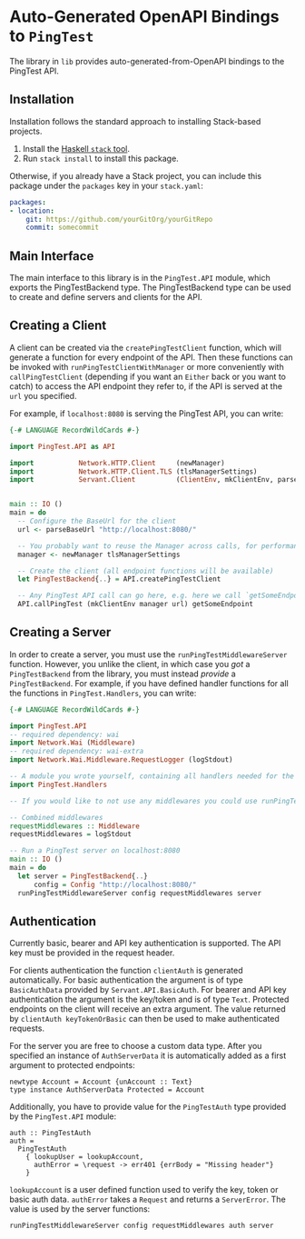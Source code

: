 # Auto-Generated OpenAPI Bindings to `PingTest`

The library in `lib` provides auto-generated-from-OpenAPI bindings to the PingTest API.

## Installation

Installation follows the standard approach to installing Stack-based projects.

1. Install the [Haskell `stack` tool](http://docs.haskellstack.org/en/stable/README).
2. Run `stack install` to install this package.

Otherwise, if you already have a Stack project, you can include this package under the `packages` key in your `stack.yaml`:
```yaml
packages:
- location:
    git: https://github.com/yourGitOrg/yourGitRepo
    commit: somecommit
```

## Main Interface

The main interface to this library is in the `PingTest.API` module, which exports the PingTestBackend type. The PingTestBackend
type can be used to create and define servers and clients for the API.

## Creating a Client

A client can be created via the `createPingTestClient` function, which will generate a function for every endpoint of the API.
Then these functions can be invoked with `runPingTestClientWithManager` or more conveniently with `callPingTestClient`
(depending if you want an `Either` back or you want to catch) to access the API endpoint they refer to, if the API is served
at the `url` you specified.

For example, if `localhost:8080` is serving the PingTest API, you can write:

```haskell
{-# LANGUAGE RecordWildCards #-}

import PingTest.API as API

import           Network.HTTP.Client     (newManager)
import           Network.HTTP.Client.TLS (tlsManagerSettings)
import           Servant.Client          (ClientEnv, mkClientEnv, parseBaseUrl)


main :: IO ()
main = do
  -- Configure the BaseUrl for the client
  url <- parseBaseUrl "http://localhost:8080/"

  -- You probably want to reuse the Manager across calls, for performance reasons
  manager <- newManager tlsManagerSettings

  -- Create the client (all endpoint functions will be available)
  let PingTestBackend{..} = API.createPingTestClient

  -- Any PingTest API call can go here, e.g. here we call `getSomeEndpoint`
  API.callPingTest (mkClientEnv manager url) getSomeEndpoint
```

## Creating a Server

In order to create a server, you must use the `runPingTestMiddlewareServer` function. However, you unlike the client, in which case you *got* a `PingTestBackend`
from the library, you must instead *provide* a `PingTestBackend`. For example, if you have defined handler functions for all the
functions in `PingTest.Handlers`, you can write:

```haskell
{-# LANGUAGE RecordWildCards #-}

import PingTest.API
-- required dependency: wai
import Network.Wai (Middleware)
-- required dependency: wai-extra
import Network.Wai.Middleware.RequestLogger (logStdout)

-- A module you wrote yourself, containing all handlers needed for the PingTestBackend type.
import PingTest.Handlers

-- If you would like to not use any middlewares you could use runPingTestServer instead

-- Combined middlewares
requestMiddlewares :: Middleware
requestMiddlewares = logStdout

-- Run a PingTest server on localhost:8080
main :: IO ()
main = do
  let server = PingTestBackend{..}
      config = Config "http://localhost:8080/"
  runPingTestMiddlewareServer config requestMiddlewares server
```

## Authentication

Currently basic, bearer and API key authentication is supported. The API key must be provided
in the request header.

For clients authentication the function `clientAuth` is generated automatically. For basic
authentication the argument is of type `BasicAuthData` provided by `Servant.API.BasicAuth`.
For bearer and API key authentication the argument is the key/token and is of type `Text`.
Protected endpoints on the client will receive an extra argument. The value returned by
`clientAuth keyTokenOrBasic` can then be used to make authenticated requests.

For the server you are free to choose a custom data type. After you specified an instance of
`AuthServerData` it is automatically added as a first argument to protected endpoints:

```
newtype Account = Account {unAccount :: Text}
type instance AuthServerData Protected = Account
```

Additionally, you have to provide value for the `PingTestAuth` type provided by the
`PingTest.API` module:

```
auth :: PingTestAuth
auth =
  PingTestAuth
    { lookupUser = lookupAccount,
      authError = \request -> err401 {errBody = "Missing header"}
    }
```

`lookupAccount` is a user defined function used to verify the key, token or basic auth data.
`authError` takes a `Request` and returns a `ServerError`. The value is used by the server
functions:

```
runPingTestMiddlewareServer config requestMiddlewares auth server
```
